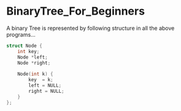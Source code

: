 # BinaryTree_For_Beginners
A binary Tree is represented by following structure in all the above programs...
```cpp
struct Node {
    int key;
    Node *left;
    Node *right;
    
    Node(int k) {
        key  = k;
        left = NULL;
        right = NULL;
    }
};
```
